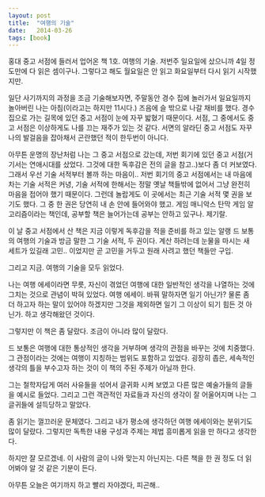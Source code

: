 ```yaml
---
layout: post
title:  "여행의 기술"
date:   2014-03-26
tags: [book]
---
```


홍대 중고 서점에 들러서 업어온 책 1호. 여행의 기술. 저번주 일요일에 샀으니까 4일 정도만에 다 읽은 셈이구나. 그렇다고 해도 월요일은 안 읽고 화요일부터 다시 읽기 시작했지만. 

  일단 사기까지의 과정을 조금 기술해보자면, 주말동안 경수 집에 놀러가서 일요일까지 놀아버린 나는 아침(이라고는 하지만 11시다.) 즈음에 슬 밖으로 나갈 채비를 했다. 경수 집으로 가는 길목에 있던 중고 서점이 눈에 자꾸 밟혔기 때문이다. 서점, 그 중에서도 중고 서점은 이상하게도 나를 끄는 재주가 있는 것 같다. 서면의 알라딘 중고 서점도 자꾸 나의 발걸음을 잡아채서 곤란했던 적이 한두번이 아니다. 

  아무튼 운명의 장난처럼 나는 그 중고 서점으로 갔는데, 저번 회기에 있던 중고 서점(거기서는 연애시대를 샀었다. 그것에 대한 독후감은 전의 글을 참고..)보다 좀 더 커보였다. 그래서 우선 기술 서적부터 볼까 하는 마음이.. 저번 회기의 중고 서점에서는 내 마음에 차는 기술 서적은 커녕, 기술 서적에 한해서는 정말 옛날 책들밖에 없어서 그냥 완전히 마음을 접어야 했기 때문이다. 그런데 놀랍게도 이 곳에서는 최근 기술 서적 몇 권을 보기도 했다. 그 중 한 권은 당연히 내 손 안에 들어와야 했고. 게임 매니악스 탄막 게임 알고리즘이라는 책인데, 공부할 책은 늘어가는데 공부는 안하고 있구나. 제기랄. 

  이 날 중고 서점에서 산 책은 지금 이렇게 독후감을 적을 준비를 하고 있는 알랭 드 보통의 여행의 기술과 방금 말한 그 기술 서적, 두 권이다. 계산 하려는데 눈물을 마시는 새 세트가 있길래 고민.. 이었지만 곧 고민을 거두고 원래 사려고 했던 책들만 구입. 

  그리고 지금. 여행의 기술을 모두 읽었다. 

  나는 여행 에세이라면 무릇, 자신이 겪었던 여행에 대한 일반적인 생각을 나열하는 것에 그치는 것으로 관념이 박혀 있었다. 여행 에세이. 바꿔 말하자면 일기 아닌가? 물론 좀 더 하고자 하는 말이 있어야 하겠지만 그것을 제외하면 일기 그 이상이 되기 힘든 것 아닌가. 하고 생각해왔던 것이다. 

  그렇지만 이 책은 좀 달랐다. 조금이 아니라 많이 달랐다. 

  드 보통은 여행에 대한 통상적인 생각을 거부하며 생각의 관점을 바꾸는 것에 치중했다. 그 관점이라는 것에는 여행이 지칭하는 범위도 포함하고 있었다. 굉장히 좁은, 세속적인 생각의 틀을 부수고자 하는 것이 이 책의 주된 주제가 아닐까 한다. 

  그는 철학자답게 여러 사유들을 섞어서 글귀화 시켜 보였고 다른 많은 예술가들의 글들을 예시로 들었다. 그리고 그런 객관적인 자료들과 자신의 생각이 잘 어울어지며 나는 그 글귀들에 설득당하고 말았다. 

  좀 읽기는 껄끄러운 문체였다. 그리고 내가 평소에 생각하던 여행 에세이와는 분위기도 많이 달랐다. 그렇지만 독특한 내용 구성과 주제는 제법 흥미롭게 읽을 만 하다고 생각한다. 

  하지만 잘 모르겠네. 이 사람의 글이 나와 맞는지 아닌지는. 다른 책을 한 권 정도 더 읽어봐야 알 것 같은 기분이 든다. 

  아무튼 오늘은 여기까지 하고 빨리 자야겠다, 피곤해..